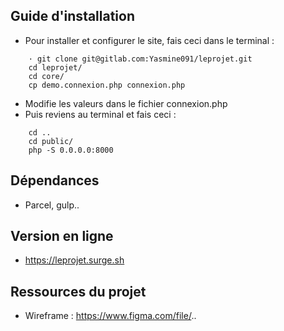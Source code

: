 ## Guide d'installation
* Pour installer et configurer le site, fais ceci dans le terminal :
```
    · git clone git@gitlab.com:Yasmine091/leprojet.git
    cd leprojet/
    cd core/
    cp demo.connexion.php connexion.php
```
* Modifie les valeurs dans le fichier connexion.php
* Puis reviens au terminal et fais ceci :
```
    cd ..
    cd public/
    php -S 0.0.0.0:8000
```

## Dépendances
* Parcel, gulp..

## Version en ligne
* https://leprojet.surge.sh

## Ressources du projet
* Wireframe : https://www.figma.com/file/..
